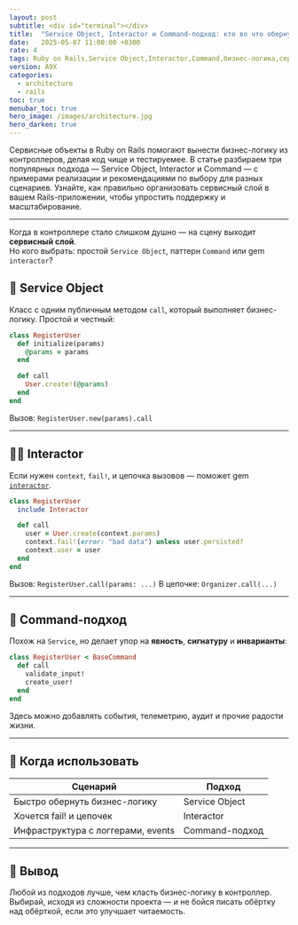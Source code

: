 ```yaml
---
layout: post
subtitle: <div id="terminal"></div>
title:  "Service Object, Interactor и Command-подход: кто во что обернут"
date:   2025-05-07 11:00:00 +0300
rate: 4
tags: Ruby on Rails,Service Object,Interactor,Command,бизнес-логика,сервисный слой
version: A9X
categories:
  - architecture
  - rails
toc: true
menubar_toc: true
hero_image: /images/architecture.jpg
hero_darken: true
---
```

Сервисные объекты в Ruby on Rails помогают вынести бизнес-логику из контроллеров, делая код чище и тестируемее. В статье разбираем три популярных подхода — Service Object, Interactor и Command — с примерами реализации и рекомендациями по выбору для разных сценариев. Узнайте, как правильно организовать сервисный слой в вашем Rails-приложении, чтобы упростить поддержку и масштабирование.

---

Когда в контроллере стало слишком душно — на сцену выходит **сервисный слой**.  
Но кого выбрать: простой `Service Object`, паттерн `Command` или gem `interactor`?

## 🧱 Service Object

Класс с одним публичным методом `call`, который выполняет бизнес-логику. Простой и честный:

```ruby
class RegisterUser
  def initialize(params)
    @params = params
  end

  def call
    User.create!(@params)
  end
end
````

Вызов: `RegisterUser.new(params).call`

---

## 🧙‍♂️ Interactor

Если нужен `context`, `fail!`, и цепочка вызовов — поможет gem [`interactor`](https://github.com/collectiveidea/interactor).

```ruby
class RegisterUser
  include Interactor

  def call
    user = User.create(context.params)
    context.fail!(error: "bad data") unless user.persisted?
    context.user = user
  end
end
```

Вызов: `RegisterUser.call(params: ...)`
В цепочке: `Organizer.call(...)`

---

## 🧾 Command-подход

Похож на `Service`, но делает упор на **явность**, **сигнатуру** и **инварианты**:

```ruby
class RegisterUser < BaseCommand
  def call
    validate_input!
    create_user!
  end
end
```

Здесь можно добавлять события, телеметрию, аудит и прочие радости жизни.

---

## 🚦 Когда использовать

| Сценарий                           | Подход         |
| ---------------------------------- | -------------- |
| Быстро обернуть бизнес-логику      | Service Object |
| Хочется fail! и цепочек            | Interactor     |
| Инфраструктура с логгерами, events | Command-подход |

---

## 💬 Вывод

Любой из подходов лучше, чем класть бизнес-логику в контроллер.
Выбирай, исходя из сложности проекта — и не бойся писать обёртку над обёрткой, если это улучшает читаемость.
